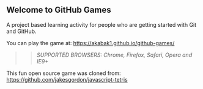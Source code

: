 ## Welcome to GitHub Games

A project based learning activity for people who are getting started with Git and GitHub.

You can play the game at: https://akabak1.github.io/github-games/

>> _*SUPPORTED BROWSERS*: Chrome, Firefox, Safari, Opera and IE9+_

This fun open source game was cloned from: https://github.com/jakesgordon/javascript-tetris
